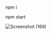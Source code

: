 npm i

npm start

![Screenshot (169)](https://github.com/user-attachments/assets/5973a963-14fe-4c74-ba4a-1815c1e71908)
